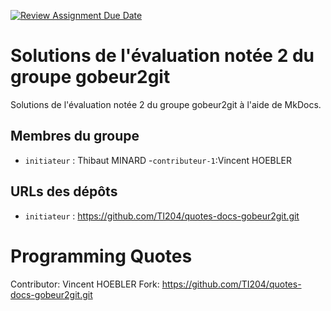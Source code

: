 [![Review Assignment Due Date](https://classroom.github.com/assets/deadline-readme-button-22041afd0340ce965d47ae6ef1cefeee28c7c493a6346c4f15d667ab976d596c.svg)](https://classroom.github.com/a/QPRNiqfX)

# Solutions de l'évaluation notée 2 du groupe gobeur2git

Solutions de l'évaluation notée 2 du groupe gobeur2git à l'aide de MkDocs.

## Membres du groupe

- `initiateur` : Thibaut MINARD
-`contributeur-1`:Vincent HOEBLER

## URLs des dépôts

- `initiateur` : https://github.com/TI204/quotes-docs-gobeur2git.git


# Programming Quotes

Contributor: Vincent HOEBLER
Fork: https://github.com/TI204/quotes-docs-gobeur2git.git



